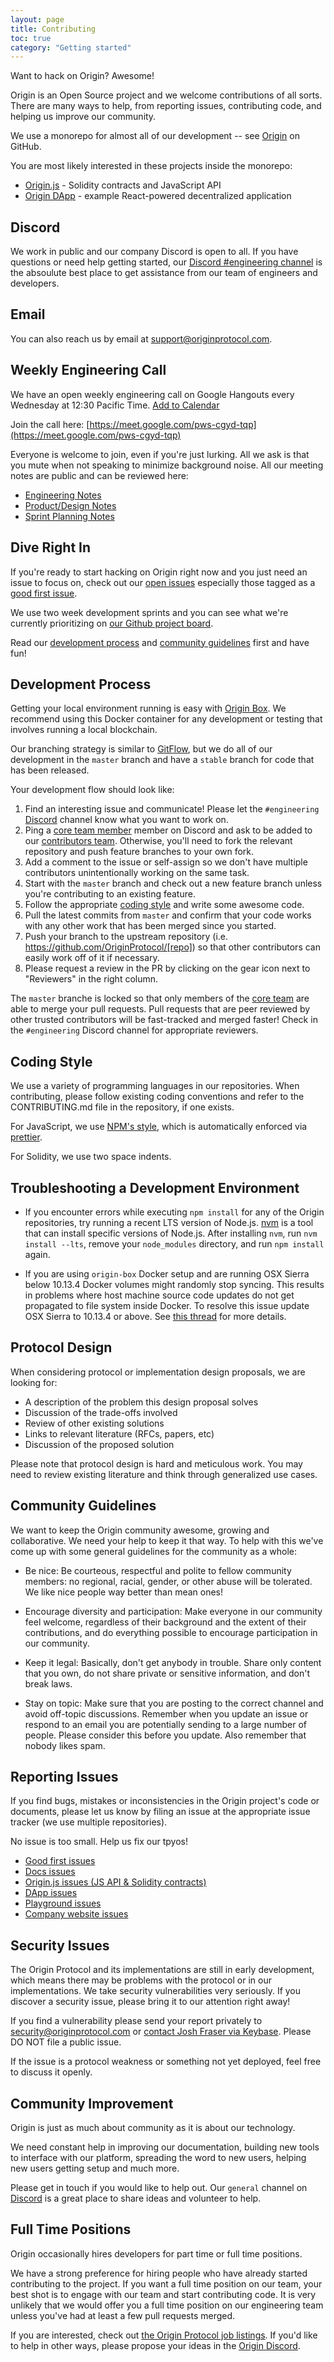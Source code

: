 ```yaml
---
layout: page
title: Contributing
toc: true
category: "Getting started"
---
```


Want to hack on Origin? Awesome!

Origin is an Open Source project and we welcome contributions of all sorts. There are many ways to help, from reporting issues, contributing code, and helping us improve our community.

We use a monorepo for almost all of our development -- see [Origin](https://github.com/OriginProtocol/origin/) on GitHub.

You are most likely interested in these projects inside the monorepo:

- [Origin.js](https://github.com/OriginProtocol/origin/tree/master/origin-js#origin-js) - Solidity contracts and JavaScript API
- [Origin DApp](https://github.com/OriginProtocol/origin/tree/master/origin-dapp#origin-dapp) - example React-powered decentralized application

## Discord

We work in public and our company Discord is open to all. If you have questions or need help getting started, our [Discord #engineering channel](https://www.originprotocol.com/discord) is the absoulute best place to get assistance from our team of engineers and developers.

## Email

You can also reach us by email at [support@originprotocol.com](mailto:support@originprotocol.com).

## Weekly Engineering Call

We have an open weekly engineering call on Google Hangouts every Wednesday at 12:30 Pacific Time. [Add to Calendar](https://calendar.google.com/event?action=TEMPLATE&tmeid=YXBiOThhc2s3cnE4NGltMXFwbWhpY3ZpNm9fMjAxOTAxMDlUMjAzMDAwWiBtaWNhaEBvcmlnaW5wcm90b2NvbC5jb20&tmsrc=micah%40originprotocol.com&scp=ALL)

Join the call here: [https://meet.google.com/pws-cgyd-tqp](https://meet.google.com/pws-cgyd-tqp)

Everyone is welcome to join, even if you're just lurking. All we ask is that you mute when not speaking to minimize background noise. All our meeting notes are public and can be reviewed here:

- [Engineering Notes](https://docs.google.com/document/d/1aRcAk_rEjRgd1BppzxZJK9RXfDkbuwKKH8nPQk7FfaU)
- [Product/Design Notes](https://docs.google.com/document/d/1tVx2O3qeplh9vawJpURTsJxZfUe1B0FrTHOMJbxKm-s)
- [Sprint Planning Notes](https://docs.google.com/document/d/1DvRWYhrr0UXdvhyZIpEd3WEU-1pQk2Frj1l-mQS8B4M)

## Dive Right In

If you're ready to start hacking on Origin right now and you just need an issue to focus on, check out our [open issues](https://github.com/search?utf8=%E2%9C%93&q=user%3AOriginProtocol+is%3Aopen+&type=Issues) especially those tagged as a [good first issue](
https://github.com/search?utf8=%E2%9C%93&q=user%3AOriginProtocol+is%3Aopen++label%3A%22good+first+issue%22&type=Issues&ref=advsearch&l=&l=).

We use two week development sprints and you can see what we're currently prioritizing on [our Github project board](https://github.com/orgs/OriginProtocol/projects/2).

Read our [development process](#contributing-email-development-process) and [community guidelines](#contributing-email-community-guidelines) first and have fun!

## Development Process

Getting your local environment running is easy with [Origin Box](https://github.com/OriginProtocol/origin/tree/master/development#origin-box). We recommend using this Docker container for any development or testing that involves running a local blockchain.

Our branching strategy is similar to [GitFlow](http://nvie.com/posts/a-successful-git-branching-model/), but we do all of our development in the `master` branch and have a `stable` branch for code that has been released.

Your development flow should look like:

1. Find an interesting issue and communicate! Please let the `#engineering` [Discord](https://discord.gg/jyxpUSe) channel know what you want to work on.
1. Ping a [core team member](https://github.com/orgs/OriginProtocol/teams/core/members) member on Discord and ask to be added to our [contributors team](https://github.com/orgs/OriginProtocol/teams/contributors). Otherwise, you'll need to fork the relevant repository and push feature branches to your own fork.
1. Add a comment to the issue or self-assign so we don't have multiple contributors unintentionally working on the same task.
1. Start with the `master` branch and check out a new feature branch unless you're contributing to an existing feature.
1. Follow the appropriate [coding style](#contributing-email-coding-style) and write some awesome code.
1. Pull the latest commits from `master` and confirm that your code works with any other work that has been merged since you started.
1. Push your branch to the upstream repository (i.e. https://github.com/OriginProtocol/[repo]) so that other contributors can easily work off of it if necessary.
1. Please request a review in the PR by clicking on the gear icon next to "Reviewers" in the right column.

The `master` branche is locked so that only members of the [core team](https://github.com/orgs/OriginProtocol/teams/core) are able to merge your pull requests. Pull requests that are peer reviewed by other trusted contributors will be fast-tracked and merged faster! Check in the `#engineering` Discord channel for appropriate reviewers.

## Coding Style

We use a variety of programming languages in our repositories. When contributing, please follow existing coding conventions and refer to the CONTRIBUTING.md file in the repository, if one exists. 

For JavaScript, we use [NPM's style](https://docs.npmjs.com/misc/coding-style), which is automatically enforced via [prettier](https://prettier.io/).

For Solidity, we use two space indents.

## Troubleshooting a Development Environment

* If you encounter errors while executing `npm install` for any of the Origin repositories, try running a recent LTS version of Node.js. [nvm](https://github.com/creationix/nvm) is a tool that can install specific versions of Node.js. After installing `nvm`, run `nvm install --lts`, remove your `node_modules` directory, and run `npm install` again.

* If you are using `origin-box` Docker setup and are running OSX Sierra below 10.13.4 Docker volumes might randomly stop syncing. This results in problems where host machine source code updates do not get propagated to file system inside Docker. To resolve this issue update OSX Sierra to 10.13.4 or above. See [this thread](https://github.com/EugenMayer/docker-sync/issues/517) for more details. 

## Protocol Design

When considering protocol or implementation design proposals, we are looking for:

- A description of the problem this design proposal solves
- Discussion of the trade-offs involved
- Review of other existing solutions
- Links to relevant literature (RFCs, papers, etc)
- Discussion of the proposed solution

Please note that protocol design is hard and meticulous work. You may need to review existing literature and think through generalized use cases.

## Community Guidelines

We want to keep the Origin community awesome, growing and collaborative. We need your help to keep it that way. To help with this we've come up with some general guidelines for the community as a whole:

- Be nice: Be courteous, respectful and polite to fellow community members: no regional, racial, gender, or other abuse will be tolerated. We like nice people way better than mean ones!

- Encourage diversity and participation: Make everyone in our community feel welcome, regardless of their background and the extent of their contributions, and do everything possible to encourage participation in our community.

- Keep it legal: Basically, don't get anybody in trouble. Share only content that you own, do not share private or sensitive information, and don't break laws.

- Stay on topic: Make sure that you are posting to the correct channel and avoid off-topic discussions. Remember when you update an issue or respond to an email you are potentially sending to a large number of people. Please consider this before you update. Also remember that nobody likes spam.

## Reporting Issues

If you find bugs, mistakes or inconsistencies in the Origin project's code or
documents, please let us know by filing an issue at the appropriate issue
tracker (we use multiple repositories). 

<aside class="notice">
No issue is too small. Help us fix our tpyos!
</aside>

- [Good first issues](https://github.com/OriginProtocol/origin/issues?utf8=%E2%9C%93&q=is%3Aissue+is%3Aopen+label%3A%22good+first+issue%22+)
- [Docs issues](https://github.com/OriginProtocol/origin/issues?utf8=%E2%9C%93&q=is%3Aissue+is%3Aopen+label%3Adocs)
- [Origin.js issues (JS API & Solidity contracts)](https://github.com/OriginProtocol/origin/issues?utf8=%E2%9C%93&q=is%3Aissue+is%3Aopen+label%3Aorigin.js)
- [DApp issues](https://github.com/OriginProtocol/origin/issues?utf8=%E2%9C%93&q=is%3Aissue+is%3Aopen+label%3Adapp)
- [Playground issues](https://github.com/OriginProtocol/origin-playground/issues)
- [Company website issues](https://github.com/OriginProtocol/origin-website/issues)

## Security Issues

The Origin Protocol and its implementations are still in early development, which means there may be problems with the protocol or in our implementations. We take security vulnerabilities very seriously. If you discover a security issue, please bring it to our attention right away!

If you find a vulnerability please send your report privately to [security@originprotocol.com](mailto:security@originprotocol.com) or [contact Josh Fraser via Keybase](https://keybase.io/joshfraser). Please DO NOT file a public issue.

If the issue is a protocol weakness or something not yet deployed, feel free to discuss it openly.

## Community Improvement

Origin is just as much about community as it is about our technology.

We need constant help in improving our documentation, building new tools to interface with our platform, spreading the word to new users, helping new users getting setup and much more.

Please get in touch if you would like to help out. Our `general` channel on [Discord](https://discord.gg/jyxpUSe) is a great place to share ideas and volunteer to help.

## Full Time Positions

Origin occasionally hires developers for part time or full time positions. 

We have a strong preference for hiring people who have already started contributing to the project. If you want a full time position on our team, your best shot is to engage with our team and start contributing code. It is very unlikely that we would offer you a full time position on our engineering team unless you've had at least a few pull requests merged.

If you are interested, check out [the Origin Protocol job listings](https://angel.co/originprotocol/jobs). If you'd like to help in other ways, please propose your ideas in the [Origin Discord](https://discord.gg/jyxpUSe).
